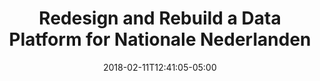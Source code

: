 ---
title: Redesign and Rebuild a Data Platform for Nationale Nederlanden 
date: 2018-02-11T12:41:05-05:00
description: >
 A reusable data platform was created by Nationale Nederlanden. The data platform had to be implemented for one of the business units. Due to the importance of this project, we were commissioned to do so. During the project we realised that the platform was not sufficient for the implementation. The solution was not aligned with our use case and the quality of the components was poor. We advised the client to rebuild the platform with different components. The client followed our advice and as the project progressed, we rebuilt the platform with the following technologies: terrafrom, databricks, synapse, purview, great expectations, data lake gen 2. We also introduced automated infrastructure testing and improved the CI/CD pipelines. The project ended with a successful implementation of the data platform. As a Data Engineer, I was responsible for: designing the infrastructure structure, rebuilding ETL, improving CI/CD, knowledge sharing and realizing the data quality component.
tags:
- GoDataDriven
- Terrafrom
- Python
- Databricks
- Data Factory
- Synapse
- Great Expectations
- Azure Devops
- Azure Container Instance
- Networking
- Key Vault
- Artfactory
- Azure Purview
duration: 11
client: Nationale Nederlanden
role: Data Engineer
weight: 1
id: 7p
---